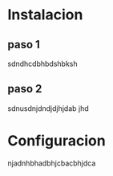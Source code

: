 # Instalacion
## paso 1
sdndhcdbhbdshbksh
## paso 2
sdnusdnjdndjdjhjdab jhd
# Configuracion
njadnhbhadbhjcbacbhjdca
